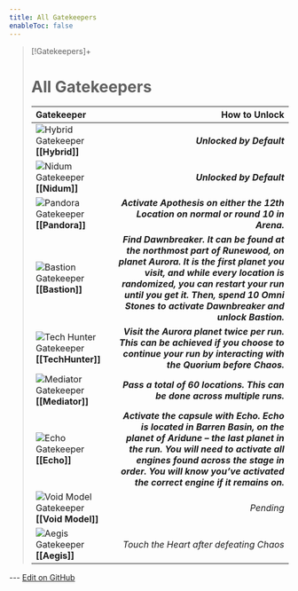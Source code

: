 ```yaml
---
title: All Gatekeepers
enableToc: false
---
```

> [!Gatekeepers]+
> # All Gatekeepers
> 
> | Gatekeeper | How to Unlock |
> |:---|---:|
> | ![Hybrid Gatekeeper](Hybrid_Portrait.png)<br>**[[Hybrid]]** | ***Unlocked by Default*** |
> | ![Nidum Gatekeeper](Nidum_Portrait.png)<br>**[[Nidum]]** | ***Unlocked by Default*** |
> | ![Pandora Gatekeeper](Pandora_Portrait.png)<br>**[[Pandora]]** | ***Activate Apothesis on either the 12th Location on normal or round 10 in Arena.*** |
> | ![Bastion Gatekeeper](Bastion_Portrait.png)<br>**[[Bastion]]** | ***Find Dawnbreaker. It can be found at the northmost part of Runewood, on planet Aurora. It is the first planet you visit, and while every location is randomized, you can restart your run until you get it. Then, spend 10 Omni Stones to activate Dawnbreaker and unlock Bastion.*** |
> | ![Tech Hunter Gatekeeper](TechHunter_Portrait.png)<br>**[[TechHunter]]** | ***Visit the Aurora planet twice per run. This can be achieved if you choose to continue your run by interacting with the Quorium before Chaos.*** |
> | ![Mediator Gatekeeper](Mediator_Portrait.png)<br>**[[Mediator]]** | ***Pass a total of 60 locations. This can be done across multiple runs.*** |
> | ![Echo Gatekeeper](Echo_Portrait.png)<br>**[[Echo]]** | ***Activate the capsule with Echo. Echo is located in Barren Basin, on the planet of Aridune – the last planet in the run. You will need to activate all engines found across the stage in order. You will know you’ve activated the correct engine if it remains on.*** |
> | ![Void Model Gatekeeper](VoidModel_Portrait.png)<br>**[[Void Model]]** | *Pending* |
> | ![Aegis Gatekeeper](Aegis_Portrait.png)<br>**[[Aegis]]** | *Touch the Heart after defeating Chaos* |

<!-- Make sure that the github edit button link is correct. This just means adding the parent and filename after the content folder in the URL -->
--- [Edit on GitHub](https://github.com/Mondrethos/gatekeeperwiki/edit/main/content/Gatekeepers/allgatekeepers.md)
